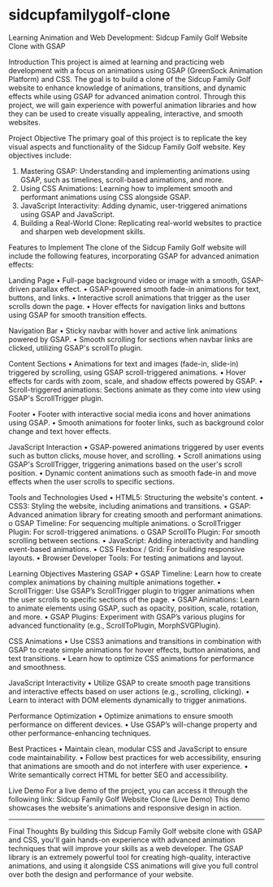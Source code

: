 # sidcupfamilygolf-clone

Learning Animation and Web Development: Sidcup Family Golf Website Clone with GSAP

Introduction
This project is aimed at learning and practicing web development with a focus on animations using GSAP (GreenSock Animation Platform) and CSS. The goal is to build a clone of the Sidcup Family Golf website to enhance knowledge of animations, transitions, and dynamic effects while using GSAP for advanced animation control. Through this project, we will gain experience with powerful animation libraries and how they can be used to create visually appealing, interactive, and smooth websites.


Project Objective
The primary goal of this project is to replicate the key visual aspects and functionality of the Sidcup Family Golf website. Key objectives include:
1.	Mastering GSAP: Understanding and implementing animations using GSAP, such as timelines, scroll-based animations, and more.
2.	Using CSS Animations: Learning how to implement smooth and performant animations using CSS alongside GSAP.
3.	JavaScript Interactivity: Adding dynamic, user-triggered animations using GSAP and JavaScript.
4.	Building a Real-World Clone: Replicating real-world websites to practice and sharpen web development skills.

   
Features to Implement
The clone of the Sidcup Family Golf website will include the following features, incorporating GSAP for advanced animation effects:

Landing Page
•	Full-page background video or image with a smooth, GSAP-driven parallax effect.
•	GSAP-powered smooth fade-in animations for text, buttons, and links.
•	Interactive scroll animations that trigger as the user scrolls down the page.
•	Hover effects for navigation links and buttons using GSAP for smooth transition effects.

Navigation Bar
•	Sticky navbar with hover and active link animations powered by GSAP.
•	Smooth scrolling for sections when navbar links are clicked, utilizing GSAP's scrollTo plugin.

Content Sections
•	Animations for text and images (fade-in, slide-in) triggered by scrolling, using GSAP scroll-triggered animations.
•	Hover effects for cards with zoom, scale, and shadow effects powered by GSAP.
•	Scroll-triggered animations: Sections animate as they come into view using GSAP's ScrollTrigger plugin.

 Footer
•	Footer with interactive social media icons and hover animations using GSAP.
•	Smooth animations for footer links, such as background color change and text hover effects.

JavaScript Interaction
•	GSAP-powered animations triggered by user events such as button clicks, mouse hover, and scrolling.
•	Scroll animations using GSAP's ScrollTrigger, triggering animations based on the user's scroll position.
•	Dynamic content animations such as smooth fade-in and move effects when the user scrolls to specific sections.


Tools and Technologies Used
•	HTML5: Structuring the website's content.
•	CSS3: Styling the website, including animations and transitions.
•	GSAP: Advanced animation library for creating smooth and performant animations. 
o	GSAP Timeline: For sequencing multiple animations.
o	ScrollTrigger Plugin: For scroll-triggered animations.
o	GSAP ScrollTo Plugin: For smooth scrolling between sections.
•	JavaScript: Adding interactivity and handling event-based animations.
•	CSS Flexbox / Grid: For building responsive layouts.
•	Browser Developer Tools: For testing animations and layout.


Learning Objectives
Mastering GSAP
•	GSAP Timeline: Learn how to create complex animations by chaining multiple animations together.
•	ScrollTrigger: Use GSAP’s ScrollTrigger plugin to trigger animations when the user scrolls to specific sections of the page.
•	GSAP Animations: Learn to animate elements using GSAP, such as opacity, position, scale, rotation, and more.
•	GSAP Plugins: Experiment with GSAP’s various plugins for advanced functionality (e.g., ScrollToPlugin, MorphSVGPlugin).

CSS Animations
•	Use CSS3 animations and transitions in combination with GSAP to create simple animations for hover effects, button animations, and text transitions.
•	Learn how to optimize CSS animations for performance and smoothness.

JavaScript Interactivity
•	Utilize GSAP to create smooth page transitions and interactive effects based on user actions (e.g., scrolling, clicking).
•	Learn to interact with DOM elements dynamically to trigger animations.

Performance Optimization
•	Optimize animations to ensure smooth performance on different devices.
•	Use GSAP’s will-change property and other performance-enhancing techniques.

Best Practices
•	Maintain clean, modular CSS and JavaScript to ensure code maintainability.
•	Follow best practices for web accessibility, ensuring that animations are smooth and do not interfere with user experience.
•	Write semantically correct HTML for better SEO and accessibility.



Live Demo
For a live demo of the project, you can access it through the following link:
Sidcup Family Golf Website Clone (Live Demo) 
This demo showcases the website's animations and responsive design in action.

________________________________________
Final Thoughts
By building this Sidcup Family Golf website clone with GSAP and CSS, you'll gain hands-on experience with advanced animation techniques that will improve your skills as a web developer. The GSAP library is an extremely powerful tool for creating high-quality, interactive animations, and using it alongside CSS animations will give you full control over both the design and performance of your website.

